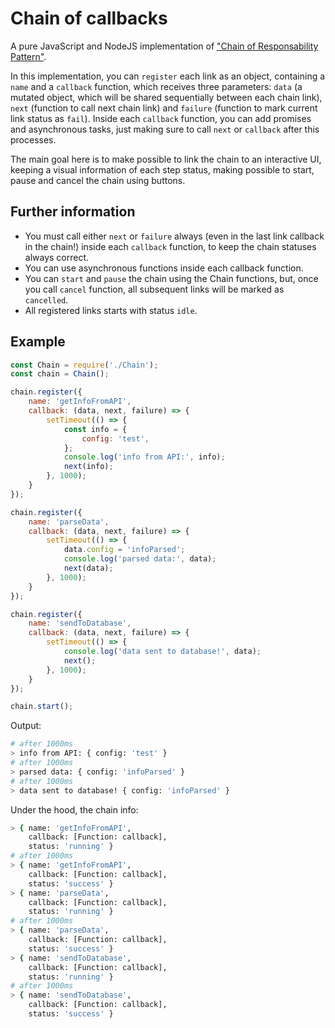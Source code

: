 # Chain of callbacks

A pure JavaScript and NodeJS implementation of ["Chain of Responsability Pattern"](https://refactoring.guru/design-patterns/chain-of-responsibility).

In this implementation, you can `register` each link as an object, containing a `name` and a `callback` function, which receives three parameters: `data` (a mutated object, which will be shared sequentially between each chain link), `next` (function to call next chain link) and `failure` (function to mark current link status as `fail`). Inside each `callback` function, you can add promises and asynchronous tasks, just making sure to call `next` or `callback` after this processes.

The main goal here is to make possible to link the chain to an interactive UI, keeping a visual information of each step status, making possible to start, pause and cancel the chain using buttons.

## Further information
- You must call either `next` or `failure` always (even in the last link callback in the chain!) inside each `callback` function, to keep the chain statuses always correct.
- You can use asynchronous functions inside each callback function.
- You can `start` and `pause` the chain using the Chain functions, but, once you call `cancel` function, all subsequent links will be marked as `cancelled`.
- All registered links starts with status `idle`.

## Example

```js
const Chain = require('./Chain');
const chain = Chain();

chain.register({
    name: 'getInfoFromAPI',
    callback: (data, next, failure) => {
        setTimeout(() => {
            const info = {
                config: 'test',
            };
            console.log('info from API:', info);
            next(info);
        }, 1000);
    }
});

chain.register({
    name: 'parseData',
    callback: (data, next, failure) => {
        setTimeout(() => {
            data.config = 'infoParsed';
            console.log('parsed data:', data);
            next(data);
        }, 1000);
    }
});

chain.register({
    name: 'sendToDatabase',
    callback: (data, next, failure) => {
        setTimeout(() => {
            console.log('data sent to database!', data);
            next();
        }, 1000);
    }
});

chain.start();
```

Output:
```sh
# after 1000ms
> info from API: { config: 'test' }
# after 1000ms
> parsed data: { config: 'infoParsed' }
# after 1000ms
> data sent to database! { config: 'infoParsed' }
```

Under the hood, the chain info:
```sh
> { name: 'getInfoFromAPI',
    callback: [Function: callback],
    status: 'running' }
# after 1000ms
> { name: 'getInfoFromAPI',
    callback: [Function: callback],
    status: 'success' }
> { name: 'parseData',
    callback: [Function: callback],
    status: 'running' }
# after 1000ms
> { name: 'parseData',
    callback: [Function: callback],
    status: 'success' }
> { name: 'sendToDatabase',
    callback: [Function: callback],
    status: 'running' }
# after 1000ms
> { name: 'sendToDatabase',
    callback: [Function: callback],
    status: 'success' }
```